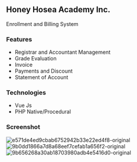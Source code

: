 ## Honey Hosea Academy Inc.
Enrollment and Billing System

### Features

- Registrar and Accountant Management
- Grade Evaluation
- Invoice
- Payments and Discount
- Statement of Account

### Technologies

-	Vue Js
- PHP Native/Procedural


### Screenshot

![e571de4ed9cbab6752942b33e22ed4f8-original](https://user-images.githubusercontent.com/22125914/58029240-c12b0b80-7b4e-11e9-8d01-a6099c9ccea1.png)
![9b0dd1866a7d8a68eef7cefab1a656f2-original](https://user-images.githubusercontent.com/22125914/58029241-c1c3a200-7b4e-11e9-99ff-777f456de408.png)
![9b656268a30ab18703980adb4e5416d0-original](https://user-images.githubusercontent.com/22125914/58029242-c1c3a200-7b4e-11e9-9007-172e23c97595.png)
